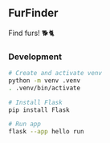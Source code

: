 ## FurFinder

Find furs! 🐕🐈

### Development

```bash
# Create and activate venv
python -m venv .venv
. .venv/bin/activate

# Install Flask
pip install Flask

# Run app
flask --app hello run
```
